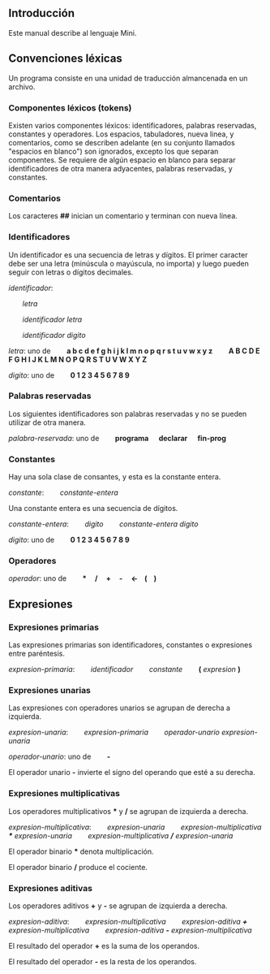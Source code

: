 ## Introducción
Este manual describe al lenguaje Mini.

## Convenciones léxicas
Un programa consiste en una unidad de traducción almancenada en un archivo.

### Componentes léxicos (tokens)
Existen varios componentes léxicos: identificadores, palabras reservadas, constantes y operadores. Los espacios, tabuladores, nueva linea, y comentarios, como se describen adelante (en su conjunto llamados "espacios en blanco") son ignorados, excepto los que separan componentes. Se requiere de algún espacio en blanco para separar identificadores de otra manera adyacentes, palabras reservadas, y constantes.

### Comentarios
Los caracteres **##** inician un comentario y terminan con nueva línea.
	
### Identificadores
Un identificador es una secuencia de letras y dígitos. El primer caracter debe ser una letra (minúscula o mayúscula, no importa) y luego pueden seguir con letras o dígitos decimales. 

*identificador*:

&nbsp;&nbsp;&nbsp;&nbsp;&nbsp;&nbsp;&nbsp;*letra*

&nbsp;&nbsp;&nbsp;&nbsp;&nbsp;&nbsp;&nbsp;*identificador letra*

&nbsp;&nbsp;&nbsp;&nbsp;&nbsp;&nbsp;&nbsp;*identificador digito*

*letra*: uno de
&nbsp;&nbsp;&nbsp;&nbsp;&nbsp;&nbsp;&nbsp;**a b c d e f g h i j k l m n o p q r s t u v w x y z**
&nbsp;&nbsp;&nbsp;&nbsp;&nbsp;&nbsp;&nbsp;**A B C D E F G H I J K L M N O P Q R S T U V W X Y Z**

*digito*: uno de
&nbsp;&nbsp;&nbsp;&nbsp;&nbsp;&nbsp;&nbsp;**0 1 2 3 4 5 6 7 8 9**

### Palabras reservadas
Los siguientes identificadores son palabras reservadas y no se pueden utilizar de otra manera.

*palabra-reservada*: uno de
&nbsp;&nbsp;&nbsp;&nbsp;&nbsp;&nbsp;&nbsp;**programa &nbsp; &nbsp;&nbsp; declarar &nbsp; &nbsp;&nbsp; fin-prog**

### Constantes
Hay una sola clase de consantes, y esta es la constante entera.

*constante*:
&nbsp;&nbsp;&nbsp;&nbsp;&nbsp;&nbsp;&nbsp;*constante-entera*

Una constante entera es una secuencia de dígitos.

*constante-entera*:
&nbsp;&nbsp;&nbsp;&nbsp;&nbsp;&nbsp;&nbsp;*digito*
&nbsp;&nbsp;&nbsp;&nbsp;&nbsp;&nbsp;&nbsp;*constante-entera digito*

*digito*: uno de
&nbsp;&nbsp;&nbsp;&nbsp;&nbsp;&nbsp;&nbsp;**0 1 2 3 4 5 6 7 8 9**

### Operadores
*operador*: uno de
&nbsp;&nbsp;&nbsp;&nbsp;&nbsp;&nbsp;&nbsp;**\*&nbsp; &nbsp;&nbsp; /&nbsp; &nbsp;&nbsp; +&nbsp; &nbsp;&nbsp; -&nbsp; &nbsp;&nbsp; <-&nbsp; &nbsp;&nbsp;(&nbsp; &nbsp;&nbsp;)**

## Expresiones

### Expresiones primarias
Las expresiones primarias son identificadores, constantes o expresiones entre paréntesis.

*expresion-primaria*:
&nbsp;&nbsp;&nbsp;&nbsp;&nbsp;&nbsp;&nbsp;*identificador*
&nbsp;&nbsp;&nbsp;&nbsp;&nbsp;&nbsp;&nbsp;*constante*
&nbsp;&nbsp;&nbsp;&nbsp;&nbsp;&nbsp;&nbsp;**(** *expresion* **)**

### Expresiones unarias
Las expresiones con operadores unarios se agrupan de derecha a izquierda.

*expresion-unaria*:
&nbsp;&nbsp;&nbsp;&nbsp;&nbsp;&nbsp;&nbsp;*expresion-primaria*
&nbsp;&nbsp;&nbsp;&nbsp;&nbsp;&nbsp;&nbsp;*operador-unario expresion-unaria*

*operador-unario*: uno de
&nbsp;&nbsp;&nbsp;&nbsp;&nbsp;&nbsp;&nbsp;**-**

El operador unario **-** invierte el signo del operando que esté a su derecha.

### Expresiones multiplicativas
Los operadores multiplicativos **\*** y **/** se agrupan de izquierda a derecha.

*expresion-multiplicativa*:
&nbsp;&nbsp;&nbsp;&nbsp;&nbsp;&nbsp;&nbsp;*expresion-unaria*
&nbsp;&nbsp;&nbsp;&nbsp;&nbsp;&nbsp;&nbsp;*expresion-multiplicativa **\*** expresion-unaria*
&nbsp;&nbsp;&nbsp;&nbsp;&nbsp;&nbsp;&nbsp;*expresion-multiplicativa **/** expresion-unaria*

El operador binario **\*** denota multiplicación.

El operador binario **/** produce el cociente.


### Expresiones aditivas
Los operadores aditivos **+** y **-** se agrupan de izquierda a derecha.

*expresion-aditiva*:
&nbsp;&nbsp;&nbsp;&nbsp;&nbsp;&nbsp;&nbsp;*expresion-multiplicativa*
&nbsp;&nbsp;&nbsp;&nbsp;&nbsp;&nbsp;&nbsp;*expresion-aditiva **+** expresion-multiplicativa*
&nbsp;&nbsp;&nbsp;&nbsp;&nbsp;&nbsp;&nbsp;*expresion-aditiva **-** expresion-multiplicativa*

El resultado del operador **+** es la suma de los operandos.

El resultado del operador **-** es la resta de los operandos.